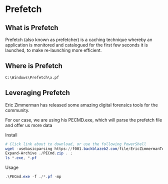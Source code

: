 # Prefetch
## What is Prefetch
Prefetch (also known as prefetcher) is a caching technique whereby an application is monitored and catalogued for the first few seconds it is launched, to make re-launching more efficient. 

## Where is Prefetch
`C:\Windows\Prefetch\x.pf`

## Leveraging Prefetch

Eric Zimmerman has released some amazing digital forensics tools for the community.

For our case, we are using his PECMD.exe, which will parse the prefetch file and offer us more data

Install
```powershell
# Click link about to download, or use the following PowerShell
wget -usebasicparsing https://f001.backblazeb2.com/file/EricZimmermanTools/PECmd.zip -outfile PECmd.zip ; 
Expand-Archive ./PECmd.zip . ; 
ls *.exe, *.pf
```

Usage
```powershell
.\PECmd.exe -f ./*.pf -mp
```
